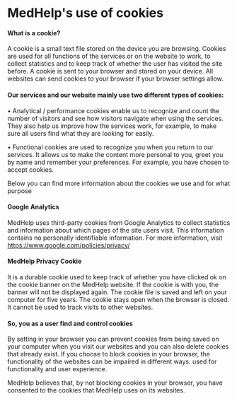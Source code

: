 # MedHelp&#39;s use of cookies

#### What is a cookie?

A cookie is a small text file stored on the device you are browsing. Cookies are used for all functions of the services or on the website to work, to collect statistics and to keep track of whether the user has visited the site before. A cookie is sent to your browser and stored on your device. All websites can send cookies to your browser if your browser settings allow.

#### Our services and our website mainly use two different types of cookies:

• Analytical / performance cookies enable us to recognize and count the number of visitors and see how visitors navigate when using the services. They also help us improve how the services work, for example, to make sure all users find what they are looking for easily.

• Functional cookies are used to recognize you when you return to our services. It allows us to make the content more personal to you, greet you by name and remember your preferences. For example, you have chosen to accept cookies.

Below you can find more information about the cookies we use and for what purpose

#### Google Analytics

MedHelp uses third-party cookies from Google Analytics to collect statistics and information about which pages of the site users visit. This information contains no personally identifiable information. For more information, visit https://www.google.com/policies/privacy/

#### MedHelp Privacy Cookie

It is a durable cookie used to keep track of whether you have clicked ok on the cookie banner on the MedHelp website. If the cookie is with you, the banner will not be displayed again. The cookie file is saved and left on your computer for five years. The cookie stays open when the browser is closed. It cannot be used to track visits to other websites.

#### So, you as a user find and control cookies

By setting in your browser you can prevent cookies from being saved on your computer when you visit our websites and you can also delete cookies that already exist. If you choose to block cookies in your browser, the functionality of the websites can be impaired in different ways. used for functionality and user experience.

MedHelp believes that, by not blocking cookies in your browser, you have consented to the cookies that MedHelp uses on its websites.